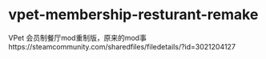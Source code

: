 # vpet-membership-resturant-remake
VPet 会员制餐厅mod重制版，原来的mod事https://steamcommunity.com/sharedfiles/filedetails/?id=3021204127
